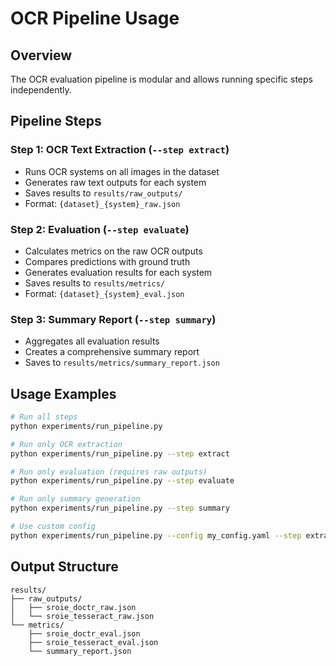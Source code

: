 # OCR Pipeline Usage

## Overview

The OCR evaluation pipeline is modular and allows running specific steps independently.

## Pipeline Steps

### Step 1: OCR Text Extraction (`--step extract`)
- Runs OCR systems on all images in the dataset
- Generates raw text outputs for each system
- Saves results to `results/raw_outputs/`
- Format: `{dataset}_{system}_raw.json`

### Step 2: Evaluation (`--step evaluate`)
- Calculates metrics on the raw OCR outputs
- Compares predictions with ground truth
- Generates evaluation results for each system
- Saves results to `results/metrics/`
- Format: `{dataset}_{system}_eval.json`

### Step 3: Summary Report (`--step summary`)
- Aggregates all evaluation results
- Creates a comprehensive summary report
- Saves to `results/metrics/summary_report.json`

## Usage Examples

```bash
# Run all steps
python experiments/run_pipeline.py

# Run only OCR extraction
python experiments/run_pipeline.py --step extract

# Run only evaluation (requires raw outputs)
python experiments/run_pipeline.py --step evaluate

# Run only summary generation
python experiments/run_pipeline.py --step summary

# Use custom config
python experiments/run_pipeline.py --config my_config.yaml --step extract
```

## Output Structure

```
results/
├── raw_outputs/
│   ├── sroie_doctr_raw.json
│   └── sroie_tesseract_raw.json
└── metrics/
    ├── sroie_doctr_eval.json
    ├── sroie_tesseract_eval.json
    └── summary_report.json
```

